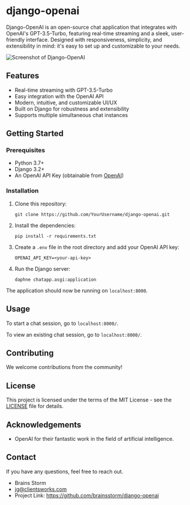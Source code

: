 # django-openai

Django-OpenAI is an open-source chat application that integrates with OpenAI's GPT-3.5-Turbo, featuring real-time streaming and a sleek, user-friendly interface. Designed with responsiveness, simplicity, and extensibility in mind: it's easy to set up and customizable to your needs.

![Screenshot of Django-OpenAI](https://i.ibb.co/7zfCg2p/Django-Open-AI.png)

## Features

- Real-time streaming with GPT-3.5-Turbo
- Easy integration with the OpenAI API
- Modern, intuitive, and customizable UI/UX
- Built on Django for robustness and extensibility
- Supports multiple simultaneous chat instances

## Getting Started

### Prerequisites

- Python 3.7+
- Django 3.2+
- An OpenAI API Key (obtainable from [OpenAI](https://www.openai.com/))

### Installation

1. Clone this repository:

    ```shell
    git clone https://github.com/YourUsername/django-openai.git
    ```

2. Install the dependencies:

    ```shell
    pip install -r requirements.txt
    ```

3. Create a `.env` file in the root directory and add your OpenAI API key:

    ```shell
    OPENAI_API_KEY=<your-api-key>
    ```

4. Run the Django server:

    ```shell
    daphne chatapp.asgi:application
    ```

The application should now be running on `localhost:8000`.

## Usage

To start a chat session, go to `localhost:8000/`.

To view an existing chat session, go to `localhost:8000/`.

## Contributing

We welcome contributions from the community!

## License

This project is licensed under the terms of the MIT License - see the [LICENSE](LICENSE) file for details.

## Acknowledgements

- OpenAI for their fantastic work in the field of artificial intelligence.

## Contact

If you have any questions, feel free to reach out.

- Brains Storm
- jg@clientsworks.com
- Project Link: https://github.com/brainsstorm/django-openai
